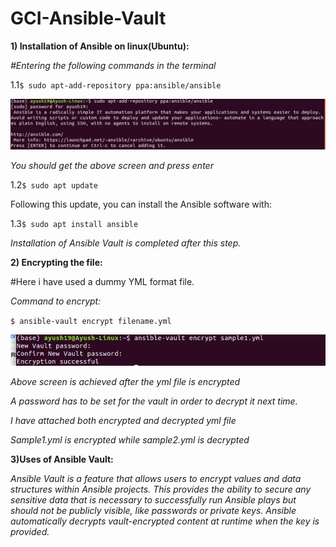 # GCI-Ansible-Vault
__1) Installation of Ansible on linux(Ubuntu):__

   _#Entering the following commands in the terminal_

  1.1`$ sudo apt-add-repository ppa:ansible/ansible` 
    
   ![alt text](https://github.com/Ayush19-01/GCI-Ansible-Vault/blob/master/Screenshot%20from%202019-12-19%2017-31-20.png)
    
   _You should get the above screen and press enter_
    
    
   1.2`$ sudo apt update`
   
   Following this update, you can install the Ansible software with:
    
   1.3`$ sudo apt install ansible`
    
   _Installation of Ansible Vault is completed after this step._
    
__2) Encrypting the file:__
 
   #Here i have used a dummy YML format file.
     
   _Command to encrypt:_
   
  `$ ansible-vault encrypt filename.yml`
        
   ![alt text](https://github.com/Ayush19-01/GCI-Ansible-Vault/blob/master/Screenshot%20from%202019-12-19%2017-49-38.png)
     
   _Above screen is achieved after the yml file is encrypted_
     
   _A password has to be set for the vault in order to decrypt it next time._
     
   _I have attached both encrypted and decrypted yml file_
     
   _Sample1.yml is encrypted while sample2.yml is decrypted_

   __3)Uses of Ansible Vault:__
    
   _Ansible Vault is a feature that allows users to encrypt values and data structures within Ansible 
    projects. This provides the ability to secure any sensitive data that is necessary to successfully 
    run Ansible plays but should not be publicly visible, like passwords or private keys. Ansible 
    automatically decrypts vault-encrypted content at runtime when the key is provided._
    
